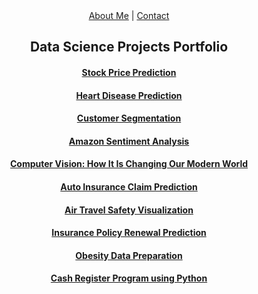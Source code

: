 <div align="center">
<a href="/about.html">About Me</a> | <a href="/contact.html">Contact</a>
</div>

<h2 align="center">Data Science Projects Portfolio</h2>

<h4 align="Center"><a href="https://github.com/Shilpakolekar/Data-Science-Projects/tree/main/Stock%20Price%20Prediction">Stock Price Prediction</a></h4>

<h4 align="Center"><a href="https://github.com/Shilpakolekar/Data-Science-Projects/tree/main/Heart%20Disease%20Prediction">Heart Disease Prediction</a></h4>

<h4 align="Center"><a href="https://github.com/Shilpakolekar/Data-Science-Projects/tree/main/Customer%20Segmentation">Customer Segmentation</a></h4>

<h4 align="Center"><a href="https://github.com/Shilpakolekar/Data-Science-Projects/tree/main/Amazon%20Sentiment%20Analysis">Amazon Sentiment Analysis</a></h4>

<h4 align="Center"><a href="https://github.com/Shilpakolekar/Data-Science-Projects/tree/main/Computer%20Vision%20How%20It%20Is%20Changing%20Our%20Modern%20World%20-%20Research%20Paper">Computer Vision: How It Is Changing Our Modern World</a></h4>

<h4 align="Center"><a href="https://github.com/Shilpakolekar/Data-Science-Projects/tree/main/Auto%20Insurance%20Claim%20Prediction">Auto Insurance Claim Prediction</a></h4>

<h4 align="Center"><a href="https://github.com/Shilpakolekar/Data-Science-Projects/tree/main/Air%20Travel%20Safety%20Visualization">Air Travel Safety Visualization</a></h4>

<h4 align="Center"><a href="https://github.com/Shilpakolekar/Data-Science-Projects/tree/main/Insurance%20Policy%20Renewal%20Prediction">Insurance Policy Renewal Prediction</a></h4>

<h4 align="Center"><a href="https://github.com/Shilpakolekar/Data-Science-Projects/tree/main/Obesity%20Data%20Preparation">Obesity Data Preparation</a></h4>

<h4 align="Center"><a href="https://github.com/Shilpakolekar/Data-Science-Projects/tree/main/Cash%20Register%20Program%20using%20Python">Cash Register Program using Python</a></h4>

